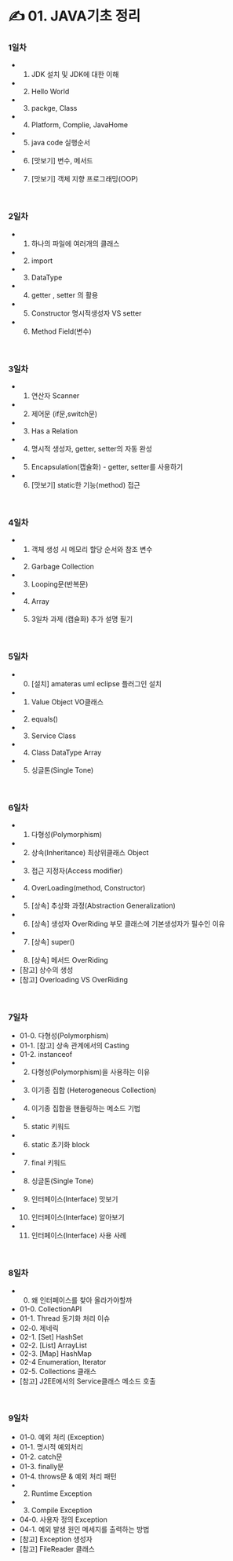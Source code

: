 # ✍️ 01. JAVA기초 정리
### 1일차 
- 01. JDK 설치 및 JDK에 대한 이해
- 02. Hello World
- 03. packge, Class
- 04. Platform, Complie, JavaHome
- 05. java code 실행순서
- 06. [맛보기] 변수, 메서드
- 07. [맛보기] 객체 지향 프로그래밍(OOP)

<br>

### 2일차 
- 01. 하나의 파일에 여러개의 클래스
- 02. import
- 03. DataType
- 04. getter , setter 의 활용
- 05. Constructor 명시적생성자 VS setter
- 06. Method Field(변수)

<br>

### 3일차 
- 01. 연산자 Scanner
- 02. 제어문 (if문,switch문)
- 03. Has a Relation
- 04. 명시적 생성자, getter, setter의 자동 완성
- 05. Encapsulation(캡슐화) - getter, setter를 사용하기
- 06. [맛보기] static한 기능(method) 접근 

<br>

### 4일차 
- 01. 객체 생성 시 메모리 할당 순서와 참조 변수
- 02. Garbage Collection
- 03. Looping문(반복문)
- 04. Array
- 05. 3일차 과제 (캡슐화) 추가 설명 필기

<br>

### 5일차 
- 00. [설치] amateras uml eclipse 플러그인 설치
- 01. Value Object VO클래스
- 02. equals()
- 03. Service Class
- 04. Class DataType Array 
- 05. 싱글톤(Single Tone)

<br>

### 6일차 
- 01. 다형성(Polymorphism)
- 02. 상속(Inheritance) 최상위클래스 Object
- 03. 접근 지정자(Access modifier)
- 04. OverLoading(method, Constructor)
- 05. [상속] 추상화 과정(Abstraction Generalization) 
- 06. [상속] 생성자 OverRiding 부모 클래스에 기본생성자가 필수인 이유
- 07. [상속] super()
- 08. [상속] 메서드 OverRiding
- [참고] 상수의 생성
- [참고] Overloading VS OverRiding

<br>

### 7일차 
- 01-0. 다형성(Polymorphism)
- 01-1. [참고] 상속 관계에서의 Casting
- 01-2. instanceof
- 02. 다형성(Polymorphism)을 사용하는 이유
- 03. 이기종 집합 (Heterogeneous Collection) 
- 04. 이기종 집합을 핸들링하는 메소드 기법
- 05. static 키워드
- 06. static 초기화 block
- 07. final 키워드
- 08. 싱글톤(Single Tone)
- 09. 인터페이스(Interface) 맛보기
- 10. 인터페이스(Interface) 알아보기
- 11. 인터페이스(Interface) 사용 사례

<br>

### 8일차 
- 00. 왜 인터페이스를 찾아 올라가야할까
- 01-0. CollectionAPI
- 01-1. Thread 동기화 처리 이슈
- 02-0. 제네릭
- 02-1. [Set] HashSet
- 02-2. [List] ArrayList
- 02-3. [Map] HashMap
- 02-4 Enumeration, Iterator
- 02-5. Collections 클래스
- [참고] J2EE에서의 Service클래스 메소드 호출

<br>

### 9일차 
- 01-0. 예외 처리 (Exception)
- 01-1. 명시적 예외처리
- 01-2. catch문
- 01-3. finally문
- 01-4. throws문 & 예외 처리 패턴
- 02. Runtime Exception
- 03. Compile Exception
- 04-0. 사용자 정의 Exception
- 04-1. 예외 발생 원인 메세지를 출력하는 방법
- [참고] Exception 생성자
- [참고] FileReader 클래스
